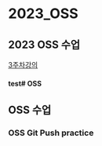 # 2023_OSS
## 2023 OSS 수업 


[3주차강의](w3 "README.md") 

#### test# OSS
## OSS 수업 
### OSS Git Push practice
